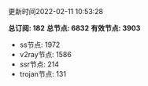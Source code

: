 更新时间2022-02-11 10:53:28

**总订阅: 182**
**总节点: 6832**
**有效节点: 3903**
- ss节点: 1972
- v2ray节点: 1586
- ssr节点: 214
- trojan节点: 131
